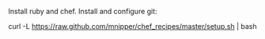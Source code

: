 Install ruby and chef.  Install and configure git:

  curl -L https://raw.github.com/mnipper/chef_recipes/master/setup.sh | bash
